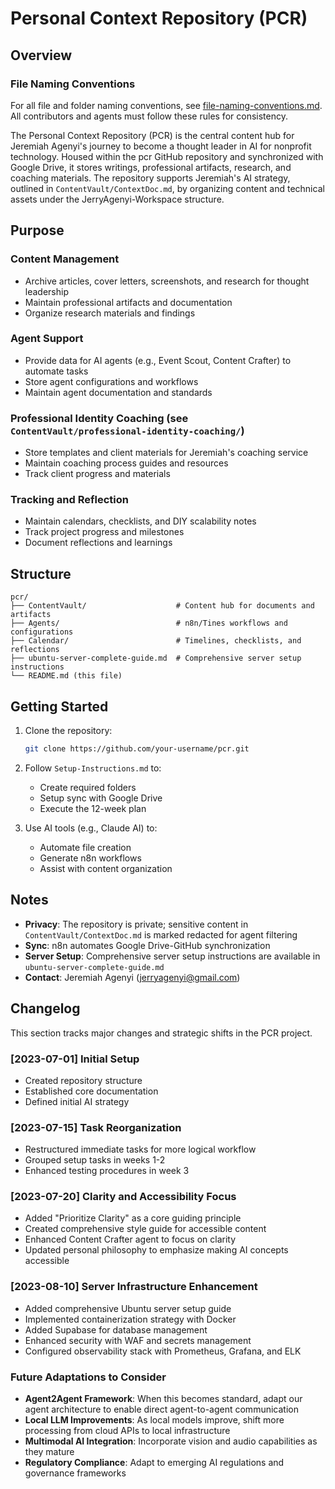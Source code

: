 # Personal Context Repository (PCR)

## Overview

### File Naming Conventions
For all file and folder naming conventions, see [file-naming-conventions.md](file-naming-conventions.md). All contributors and agents must follow these rules for consistency.

The Personal Context Repository (PCR) is the central content hub for Jeremiah Agenyi's journey to become a thought leader in AI for nonprofit technology. Housed within the pcr GitHub repository and synchronized with Google Drive, it stores writings, professional artifacts, research, and coaching materials. The repository supports Jeremiah's AI strategy, outlined in `ContentVault/ContextDoc.md`, by organizing content and technical assets under the JerryAgenyi-Workspace structure.

## Purpose

### Content Management
- Archive articles, cover letters, screenshots, and research for thought leadership
- Maintain professional artifacts and documentation
- Organize research materials and findings

### Agent Support
- Provide data for AI agents (e.g., Event Scout, Content Crafter) to automate tasks
- Store agent configurations and workflows
- Maintain agent documentation and standards

### Professional Identity Coaching (see `ContentVault/professional-identity-coaching/`)
- Store templates and client materials for Jeremiah's coaching service
- Maintain coaching process guides and resources
- Track client progress and materials

### Tracking and Reflection
- Maintain calendars, checklists, and DIY scalability notes
- Track project progress and milestones
- Document reflections and learnings

## Structure

```
pcr/
├── ContentVault/                    # Content hub for documents and artifacts
├── Agents/                          # n8n/Tines workflows and configurations
├── Calendar/                        # Timelines, checklists, and reflections
├── ubuntu-server-complete-guide.md  # Comprehensive server setup instructions
└── README.md (this file)
```

## Getting Started

1. Clone the repository:
   ```bash
   git clone https://github.com/your-username/pcr.git
   ```

2. Follow `Setup-Instructions.md` to:
   - Create required folders
   - Setup sync with Google Drive
   - Execute the 12-week plan

3. Use AI tools (e.g., Claude AI) to:
   - Automate file creation
   - Generate n8n workflows
   - Assist with content organization

## Notes

- **Privacy**: The repository is private; sensitive content in `ContentVault/ContextDoc.md` is marked redacted for agent filtering
- **Sync**: n8n automates Google Drive-GitHub synchronization
- **Server Setup**: Comprehensive server setup instructions are available in `ubuntu-server-complete-guide.md`
- **Contact**: Jeremiah Agenyi (jerryagenyi@gmail.com)

## Changelog

This section tracks major changes and strategic shifts in the PCR project.

### [2023-07-01] Initial Setup
- Created repository structure
- Established core documentation
- Defined initial AI strategy

### [2023-07-15] Task Reorganization
- Restructured immediate tasks for more logical workflow
- Grouped setup tasks in weeks 1-2
- Enhanced testing procedures in week 3

### [2023-07-20] Clarity and Accessibility Focus
- Added "Prioritize Clarity" as a core guiding principle
- Created comprehensive style guide for accessible content
- Enhanced Content Crafter agent to focus on clarity
- Updated personal philosophy to emphasize making AI concepts accessible

### [2023-08-10] Server Infrastructure Enhancement
- Added comprehensive Ubuntu server setup guide
- Implemented containerization strategy with Docker
- Added Supabase for database management
- Enhanced security with WAF and secrets management
- Configured observability stack with Prometheus, Grafana, and ELK

### Future Adaptations to Consider
- **Agent2Agent Framework**: When this becomes standard, adapt our agent architecture to enable direct agent-to-agent communication
- **Local LLM Improvements**: As local models improve, shift more processing from cloud APIs to local infrastructure
- **Multimodal AI Integration**: Incorporate vision and audio capabilities as they mature
- **Regulatory Compliance**: Adapt to emerging AI regulations and governance frameworks


